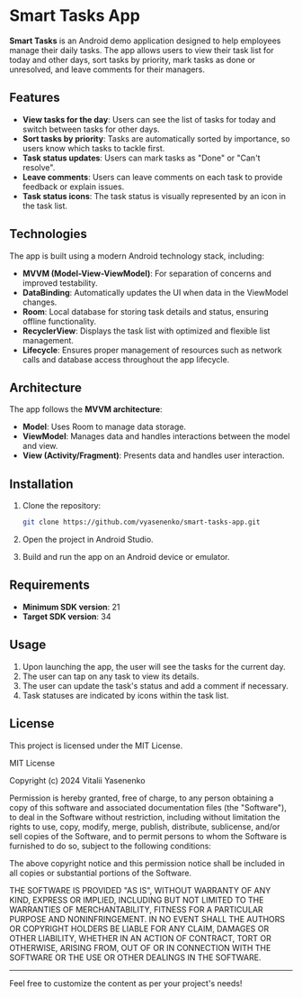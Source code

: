 # Smart Tasks App

**Smart Tasks** is an Android demo application designed to help employees manage their daily tasks. 
The app allows users to view their task list for today and other days, sort tasks by priority, 
mark tasks as done or unresolved, and leave comments for their managers.

## Features

- **View tasks for the day**: Users can see the list of tasks for today and switch between tasks for other days.
- **Sort tasks by priority**: Tasks are automatically sorted by importance, so users know which tasks to tackle first.
- **Task status updates**: Users can mark tasks as "Done" or "Can't resolve".
- **Leave comments**: Users can leave comments on each task to provide feedback or explain issues.
- **Task status icons**: The task status is visually represented by an icon in the task list.

## Technologies

The app is built using a modern Android technology stack, including:

- **MVVM (Model-View-ViewModel)**: For separation of concerns and improved testability.
- **DataBinding**: Automatically updates the UI when data in the ViewModel changes.
- **Room**: Local database for storing task details and status, ensuring offline functionality.
- **RecyclerView**: Displays the task list with optimized and flexible list management.
- **Lifecycle**: Ensures proper management of resources such as network calls and database access throughout the app lifecycle.

## Architecture

The app follows the **MVVM architecture**:

- **Model**: Uses Room to manage data storage.
- **ViewModel**: Manages data and handles interactions between the model and view.
- **View (Activity/Fragment)**: Presents data and handles user interaction.

## Installation

1. Clone the repository:

   ```bash
   git clone https://github.com/vyasenenko/smart-tasks-app.git
   ```

2. Open the project in Android Studio.

3. Build and run the app on an Android device or emulator.

## Requirements

- **Minimum SDK version**: 21
- **Target SDK version**: 34

## Usage

1. Upon launching the app, the user will see the tasks for the current day.
2. The user can tap on any task to view its details.
3. The user can update the task's status and add a comment if necessary.
4. Task statuses are indicated by icons within the task list.

## License

This project is licensed under the MIT License.

MIT License

Copyright (c) 2024 Vitalii Yasenenko

Permission is hereby granted, free of charge, to any person obtaining a copy
of this software and associated documentation files (the "Software"), to deal
in the Software without restriction, including without limitation the rights
to use, copy, modify, merge, publish, distribute, sublicense, and/or sell
copies of the Software, and to permit persons to whom the Software is
furnished to do so, subject to the following conditions:

The above copyright notice and this permission notice shall be included in all
copies or substantial portions of the Software.

THE SOFTWARE IS PROVIDED "AS IS", WITHOUT WARRANTY OF ANY KIND, EXPRESS OR
IMPLIED, INCLUDING BUT NOT LIMITED TO THE WARRANTIES OF MERCHANTABILITY,
FITNESS FOR A PARTICULAR PURPOSE AND NONINFRINGEMENT. IN NO EVENT SHALL THE
AUTHORS OR COPYRIGHT HOLDERS BE LIABLE FOR ANY CLAIM, DAMAGES OR OTHER
LIABILITY, WHETHER IN AN ACTION OF CONTRACT, TORT OR OTHERWISE, ARISING FROM,
OUT OF OR IN CONNECTION WITH THE SOFTWARE OR THE USE OR OTHER DEALINGS IN THE
SOFTWARE.

---

Feel free to customize the content as per your project's needs!